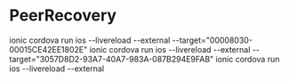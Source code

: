 # PeerRecovery
ionic cordova run ios --livereload --external --target="00008030-00015CE42EE1802E"
ionic cordova run ios --livereload --external --target="3057D8D2-93A7-40A7-983A-087B294E9FAB"
ionic cordova run ios --livereload --external 